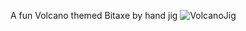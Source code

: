 A fun Volcano themed Bitaxe by hand jig 
![VolcanoJig](https://github.com/BeeEvolved/El-Salvador-Bitaxe/blob/main/3d%20printable%20fun%20stuff/VolcanoByHandJig/VolcanoByHandJig.jpg)
